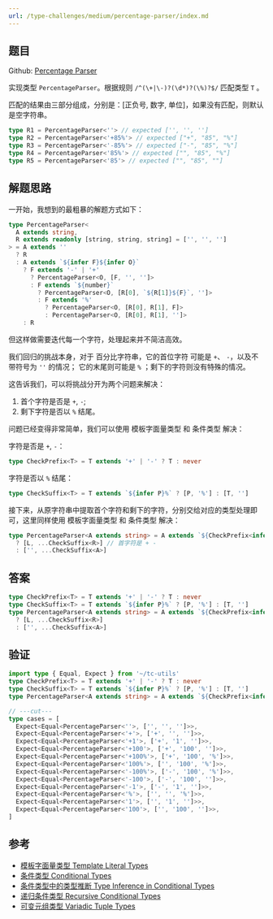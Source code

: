 ```yaml
---
url: /type-challenges/medium/percentage-parser/index.md
---
```

## 题目

Github: [Percentage Parser](https://github.com/type-challenges/type-challenges/blob/main/questions/01978-medium-percentage-parser/)

实现类型 `PercentageParser`。根据规则 `/^(\+|\-)?(\d*)?(\%)?$/` 匹配类型 `T` 。

匹配的结果由三部分组成，分别是：\[正负号, 数字, 单位]，如果没有匹配，则默认是空字符串。

```ts
type R1 = PercentageParser<''> // expected ['', '', '']
type R2 = PercentageParser<'+85%'> // expected ["+", "85", "%"]
type R3 = PercentageParser<'-85%'> // expected ["-", "85", "%"]
type R4 = PercentageParser<'85%'> // expected ["", "85", "%"]
type R5 = PercentageParser<'85'> // expected ["", "85", ""]
```

## 解题思路

一开始，我想到的最粗暴的解题方式如下：

```ts
type PercentageParser<
  A extends string,
  R extends readonly [string, string, string] = ['', '', '']
> = A extends ''
  ? R
  : A extends `${infer F}${infer O}`
    ? F extends '-' | '+'
      ? PercentageParser<O, [F, '', '']>
      : F extends `${number}`
        ? PercentageParser<O, [R[0], `${R[1]}${F}`, '']>
        : F extends '%'
          ? PercentageParser<O, [R[0], R[1], F]>
          : PercentageParser<O, [R[0], R[1], '']>
    : R
```

但这样做需要迭代每一个字符，处理起来并不简洁高效。

我们回归的挑战本身，对于 百分比字符串，它的首位字符 可能是 `+`、 `-`，以及不带符号为 `''` 的情况；
它的末尾则可能是 `%` ；剩下的字符则没有特殊的情况。

这告诉我们，可以将挑战分开为两个问题来解决：

1. 首个字符是否是 `+`, `-`;
2. 剩下字符是否以 `%` 结尾。

问题已经变得非常简单，我们可以使用 模板字面量类型 和 条件类型 解决：

字符是否是 `+`, `-`：

```ts
type CheckPrefix<T> = T extends '+' | '-' ? T : never
```

字符是否以 `%` 结尾：

```ts
type CheckSuffix<T> = T extends `${infer P}%` ? [P, '%'] : [T, '']
```

接下来，从原字符串中提取首个字符和剩下的字符，分别交给对应的类型处理即可，这里同样使用
模板字面量类型 和 条件类型 解决：

```ts
type PercentageParser<A extends string> = A extends `${CheckPrefix<infer L>}${infer R}`
  ? [L, ...CheckSuffix<R>] // 首字符是 + -
  : ['', ...CheckSuffix<A>]
```

## 答案

```ts
type CheckPrefix<T> = T extends '+' | '-' ? T : never
type CheckSuffix<T> = T extends `${infer P}%` ? [P, '%'] : [T, '']
type PercentageParser<A extends string> = A extends `${CheckPrefix<infer L>}${infer R}`
  ? [L, ...CheckSuffix<R>]
  : ['', ...CheckSuffix<A>]
```

## 验证

```ts twoslash
import type { Equal, Expect } from '~/tc-utils'
type CheckPrefix<T> = T extends '+' | '-' ? T : never
type CheckSuffix<T> = T extends `${infer P}%` ? [P, '%'] : [T, '']
type PercentageParser<A extends string> = A extends `${CheckPrefix<infer L>}${infer R}` ? [L, ...CheckSuffix<R>] : ['', ...CheckSuffix<A>]

// ---cut---
type cases = [
  Expect<Equal<PercentageParser<''>, ['', '', '']>>,
  Expect<Equal<PercentageParser<'+'>, ['+', '', '']>>,
  Expect<Equal<PercentageParser<'+1'>, ['+', '1', '']>>,
  Expect<Equal<PercentageParser<'+100'>, ['+', '100', '']>>,
  Expect<Equal<PercentageParser<'+100%'>, ['+', '100', '%']>>,
  Expect<Equal<PercentageParser<'100%'>, ['', '100', '%']>>,
  Expect<Equal<PercentageParser<'-100%'>, ['-', '100', '%']>>,
  Expect<Equal<PercentageParser<'-100'>, ['-', '100', '']>>,
  Expect<Equal<PercentageParser<'-1'>, ['-', '1', '']>>,
  Expect<Equal<PercentageParser<'%'>, ['', '', '%']>>,
  Expect<Equal<PercentageParser<'1'>, ['', '1', '']>>,
  Expect<Equal<PercentageParser<'100'>, ['', '100', '']>>,
]
```

## 参考

* [模板字面量类型 Template Literal Types](https://www.typescriptlang.org/docs/handbook/2/template-literal-types.html)
* [条件类型 Conditional Types](https://www.typescriptlang.org/docs/handbook/2/conditional-types.html)
* [条件类型中的类型推断 Type Inference in Conditional Types](https://www.typescriptlang.org/docs/handbook/2/conditional-types.html#inferring-within-conditional-types)
* [递归条件类型 Recursive Conditional Types](https://www.typescriptlang.org/docs/handbook/release-notes/typescript-4-1.html#recursive-conditional-types)
* [可变元组类型 Variadic Tuple Types](https://www.typescriptlang.org/docs/handbook/release-notes/typescript-4-0.html#variadic-tuple-types)
